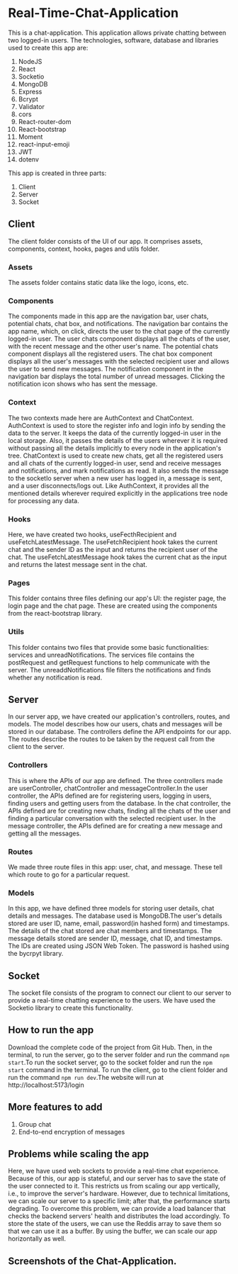 # Real-Time-Chat-Application
This is a chat-application. This application allows private chatting between two logged-in users. The technologies, software, database and libraries used to create this app are:
  1. NodeJS
  2. React
  3. Socketio
  4. MongoDB
  5. Express
  6. Bcrypt
  7. Validator
  8. cors
  9. React-router-dom
  10. React-bootstrap
  11. Moment
  12. react-input-emoji
  13. JWT
  14. dotenv

This app is created in three parts:
 1. Client
 2. Server
 3. Socket

## Client
The client folder consists of the UI of our app. It comprises assets, components, context, hooks, pages and utils folder. 

 ### Assets
 The assets folder contains static data like the logo, icons, etc.

 ### Components
 The components made in this app are the navigation bar, user chats, potential chats, chat box, and notifications.
 The navigation bar contains the app name, which, on click, directs the user to the chat page of the currently logged-in user. The user chats component displays all the chats of the user, with the recent message and the other user's name. The potential chats component displays all the registered users. The chat box component displays all the user's messages with the selected recipient user and allows the user to send new messages. The notification component in the navigation bar displays the total number of unread messages. Clicking the notification icon shows who has sent the message.
 
 ### Context
 The two contexts made here are AuthContext and ChatContext.
 AuthContext is used to store the register info and login info by sending the data to the server. It keeps the data of the currently logged-in user in the local storage. Also, it passes the details of the users wherever it is required without passing all the details implicitly to every node in the application's tree. 
 ChatContext is used to create new chats, get all the registered users and all chats of the currently logged-in user, send and receive messages and notifications, and mark notifications as read. It also sends the message to the socketIo server when a new user has logged in, a message is sent, and a user disconnects/logs out. Like AuthContext, it provides all the mentioned details wherever required  explicitly in the applications tree node for processing any data.
 
 ### Hooks
 Here, we have created two hooks, useFecthRecipient and useFetchLatestMessage. The useFetchRecipient hook takes the current chat and the sender ID as the input and returns the recipient user of the chat. The useFetchLatestMessage hook takes the current chat as the input and returns the latest message sent in the chat.
 
 ### Pages
 This folder contains three files defining our app's UI: the register page, the login page and the chat page. These are created using the components from the react-bootstrap library.
 
 ### Utils
This folder contains two files that provide some basic functionalities: services and unreadNotifications. The services file contains the postRequest and getRequest functions to help communicate with the server. The unreaddNotifications file filters the notifications and finds whether any notification is read.
## Server
In our server app, we have created our application's controllers, routes, and models. The model describes how our users, chats and messages will be stored in our database. The controllers define the API endpoints for our app. The routes describe the routes to be taken by the request call from the client to the server.

 ### Controllers
 This is where the APIs of our app are defined. The three controllers made are userController, chatController and messageController.In the user controller, the APIs defined are for registering users, logging in users, finding users and getting users from the database. In the chat controller, the APIs defined are for creating new chats, finding all the chats of the user and finding a particular conversation with the selected recipient user. In the message controller, the APIs defined are for creating a new message and getting all the messages.
 ### Routes
 We made three route files in this app: user, chat, and message. These tell which route to go for a particular request.
 
 ### Models
 In this app, we have defined three models for storing user details, chat details and messages. The database used is MongoDB.The user's details stored are user ID, name, email, password(in hashed form) and timestamps. The details of the chat stored are chat members and timestamps. The message details stored are sender ID, message, chat ID, and timestamps. The IDs are created using JSON Web Token. The password is hashed using the bycrpyt library.

## Socket
The socket file consists of the program to connect our client to our server to provide a real-time chatting experience to the users. We have used the Socketio library to create this functionality.

## How to run the app
Download the complete code of the project from Git Hub. Then, in the terminal, to run the server, go to the server folder and run the command `npm start`.To run the socket server, go to the socket folder and run the `npm start` command in the terminal. To run the client, go to the client folder and run the command `npm run dev`.The website will run at http://localhost:5173/login

## More features to add
1. Group chat
2. End-to-end encryption of messages

## Problems while scaling the app
Here, we have used web sockets to provide a real-time chat experience. Because of this, our app is stateful, and our server has to save the state of the user connected to it. This restricts us from scaling our app vertically, i.e., to improve the server's hardware. However, due to technical limitations, we can scale our server to a specific limit; after that, the performance starts degrading. To overcome this problem, we can provide a load balancer that checks the backend servers' health and distributes the load accordingly. To store the state of the users, we can use the Reddis array to save them so that we can use it as a buffer. By using the buffer, we can scale our app horizontally as well.

## Screenshots of the Chat-Application.
